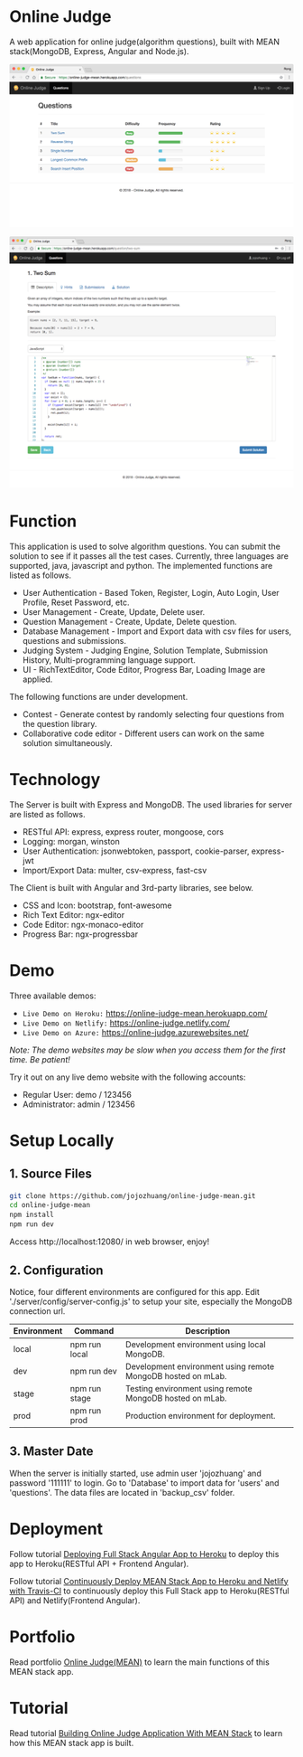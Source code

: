 # Online Judge
A web application for online judge(algorithm questions), built with MEAN stack(MongoDB, Express, Angular and Node.js).

<kbd>![image](/public/questions.png)</kbd>

<kbd>![image](/public/solution.png)</kbd>

# Function
This application is used to solve algorithm questions. You can submit the solution to see if it passes all the test cases. Currently, three languages are supported, java, javascript and python.
The implemented functions are listed as follows.
* User Authentication - Based Token, Register, Login, Auto Login, User Profile, Reset Password, etc.
* User Management - Create, Update, Delete user.
* Question Management - Create, Update, Delete question.
* Database Management - Import and Export data with csv files for users, questions and submissions.
* Judging System - Judging Engine, Solution Template, Submission History, Multi-programming language support.
* UI - RichTextEditor, Code Editor, Progress Bar, Loading Image are applied.

The following functions are under development.
* Contest - Generate contest by randomly selecting four questions from the question library.
* Collaborative code editor - Different users can work on the same solution simultaneously.

# Technology
The Server is built with Express and MongoDB. The used libraries for server are listed as follows.
* RESTful API: express, express router, mongoose, cors
* Logging: morgan, winston
* User Authentication: jsonwebtoken, passport, cookie-parser, express-jwt
* Import/Export Data: multer, csv-express, fast-csv

The Client is built with Angular and 3rd-party libraries, see below.
* CSS and Icon: bootstrap, font-awesome
* Rich Text Editor: ngx-editor
* Code Editor: ngx-monaco-editor
* Progress Bar: ngx-progressbar

# Demo
Three available demos:
* `Live Demo on Heroku:` <a href="https://online-judge-mean.herokuapp.com/" target="\_blank">https://online-judge-mean.herokuapp.com/</a>
* `Live Demo on Netlify:` <a href="https://online-judge.netlify.com/" target="\_blank">https://online-judge.netlify.com/</a>
* `Live Demo on Azure:` <a href="https://online-judge.azurewebsites.net/" target="\_blank">https://online-judge.azurewebsites.net/</a>

*Note: The demo websites may be slow when you access them for the first time. Be patient!*

Try it out on any live demo website with the following accounts:
* Regular User: demo / 123456
* Administrator: admin / 123456

# Setup Locally
## 1. Source Files
```bash
git clone https://github.com/jojozhuang/online-judge-mean.git
cd online-judge-mean
npm install
npm run dev
```
Access http://localhost:12080/ in web browser, enjoy!

## 2. Configuration
Notice, four different environments are configured for this app. Edit './server/config/server-config.js' to setup your site, especially the MongoDB connection url.

 Environment  | Command       | Description
--------------|---------------|-----------------------
local         | npm run local | Development environment using local MongoDB.
dev           | npm run dev   | Development environment using remote MongoDB hosted on mLab.
stage         | npm run stage | Testing environment using remote MongoDB hosted on mLab.
prod          | npm run prod  | Production environment for deployment.

## 3. Master Date
When the server is initially started, use admin user 'jojozhuang' and password '111111' to login. Go to 'Database' to import data for 'users' and 'questions'. The data files are located in 'backup_csv' folder.

# Deployment
Follow tutorial [Deploying Full Stack Angular App to Heroku](https://jojozhuang.github.io/tutorial/angular/deploying-full-stack-angular-app-to-heroku/) to deploy this app to Heroku(RESTful API + Frontend Angular).

Follow tutorial [Continuously Deploy MEAN Stack App to Heroku and Netlify with Travis-CI](https://jojozhuang.github.io/tutorial/angular/continuously-deploy-mean-stack-app-to-heroku-and-netlify-with-travis-ci/) to continuously deploy this Full Stack app to Heroku(RESTful API) and Netlify(Frontend Angular).

# Portfolio
Read portfolio [Online Judge(MEAN)](https://jojozhuang.github.io/portfolio/online-judge-mean/) to learn the main functions of this MEAN stack app.

# Tutorial
Read tutorial [Building Online Judge Application With MEAN Stack](https://jojozhuang.github.io/tutorial/angular/building-online-judge-application-with-mean-stack/) to learn how this MEAN stack app is built.

